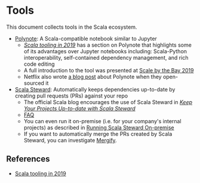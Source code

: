 # Tools

This document collects tools in the Scala ecosystem.

* [Polynote](https://polynote.org): A Scala-compatible notebook similar to Jupyter
    * [*Scala tooling in 2019*](https://geirsson.com/2019.html#polynote) has a section on Polynote that highlights some of its advantages over Jupyter notebooks including: Scala-Python interoperability, self-contained dependency management, and rich code editing
    * A full introduction to the tool was presented at [Scale by the Bay 2019](https://www.youtube.com/watch?v=QplRowWRNuQ)
    * Netflix also wrote [a blog post](https://netflixtechblog.com/open-sourcing-polynote-an-ide-inspired-polyglot-notebook-7f929d3f447) about Polynote when they open-sourced it
* [Scala Steward](https://github.com/scala-steward-org/scala-steward): Automatically keeps dependencies up-to-date by creating pull requests (PRs) against your repo
    * The official Scala blog encourages the use of Scala Steward in [*Keep Your Projects Up-to-date with Scala Steward*](https://www.scala-lang.org/blog/2019/07/10/announcing-scala-steward.html)
    * [FAQ](https://github.com/scala-steward-org/scala-steward/blob/master/docs/faq.md)
    * You can even run it on-premise (i.e. for your company's internal projects) as described in [Running Scala Steward On-premise](https://engineering.avast.io/running-scala-steward-on-premise/)
    * If you want to automatically merge the PRs created by Scala Steward, you can investigate [Mergify](https://mergify.io).

## References

* [Scala tooling in 2019](https://geirsson.com/2019.html)
